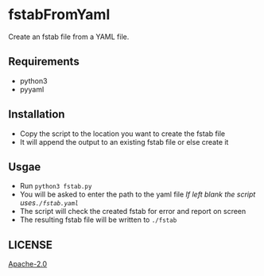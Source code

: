# fstabFromYaml
Create an fstab file from a YAML file.

## Requirements

* python3
* pyyaml


## Installation

* Copy the script to the location you want to create the fstab file
* It will append the output to an existing fstab file or else create it

## Usgae

* Run `python3 fstab.py` 
* You will be asked to enter the path to the yaml file  _If left blank the script uses`./fstab.yaml`_
* The script will check the created fstab for error and report on screen
* The resulting fstab file will be written to `./fstab` 



## LICENSE

[Apache-2.0](https://github.com/LehSeb/fstabFromYaml/blob/main/LICENSE)

